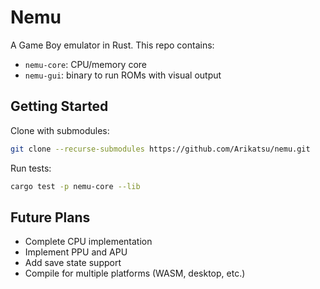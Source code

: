 # Nemu

A Game Boy emulator in Rust. This repo contains:

- `nemu-core`: CPU/memory core
- `nemu-gui`: binary to run ROMs with visual output

## Getting Started

Clone with submodules:

```bash
git clone --recurse-submodules https://github.com/Arikatsu/nemu.git
```

Run tests:
```bash
cargo test -p nemu-core --lib
```

## Future Plans

- Complete CPU implementation
- Implement PPU and APU
- Add save state support
- Compile for multiple platforms (WASM, desktop, etc.)
